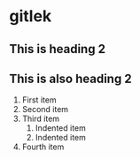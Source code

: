 # gitlek

## This is heading 2

<h2>This is also heading 2</h2>

1. First item
2. Second item
3. Third item
    1. Indented item
    2. Indented item
4. Fourth item
